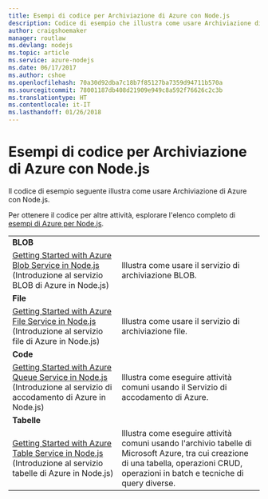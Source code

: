 ```yaml
---
title: Esempi di codice per Archiviazione di Azure con Node.js
description: Codice di esempio che illustra come usare Archiviazione di Azure con Node.js.
author: craigshoemaker
manager: routlaw
ms.devlang: nodejs
ms.topic: article
ms.service: azure-nodejs
ms.date: 06/17/2017
ms.author: cshoe
ms.openlocfilehash: 70a30d92dba7c18b7f85127ba7359d94711b570a
ms.sourcegitcommit: 78001187db408d21909e949c8a592f76626c2c3b
ms.translationtype: HT
ms.contentlocale: it-IT
ms.lasthandoff: 01/26/2018
---
```

# <a name="azure-storage-with-nodejs-code-samples"></a>Esempi di codice per Archiviazione di Azure con Node.js

Il codice di esempio seguente illustra come usare Archiviazione di Azure con Node.js.

Per ottenere il codice per altre attività, esplorare l'elenco completo di [esempi di Azure per Node.js](https://azure.microsoft.com/resources/samples/?term=nodejs).


| | |
|---|---|
| **BLOB** ||
| [Getting Started with Azure Blob Service in Node.js](https://github.com/Azure-Samples/storage-blob-node-getting-started) (Introduzione al servizio BLOB di Azure in Node.js) | Illustra come usare il servizio di archiviazione BLOB. |
| **File** ||
| [Getting Started with Azure File Service in Node.js](https://azure.microsoft.com/resources/samples/storage-file-node-getting-started/) (Introduzione al servizio file di Azure in Node.js) | Illustra come usare il servizio di archiviazione file. |
| **Code** ||
| [Getting Started with Azure Queue Service in Node.js](https://azure.microsoft.com/resources/samples/storage-queue-node-getting-started/) (Introduzione al servizio di accodamento di Azure in Node.js) | Illustra come eseguire attività comuni usando il Servizio di accodamento di Azure. |
| **Tabelle** ||
| [Getting Started with Azure Table Service in Node.js](https://azure.microsoft.com/resources/samples/storage-table-node-getting-started/) (Introduzione al servizio tabelle di Azure in Node.js) | Illustra come eseguire attività comuni usando l'archivio tabelle di Microsoft Azure, tra cui creazione di una tabella, operazioni CRUD, operazioni in batch e tecniche di query diverse. |
